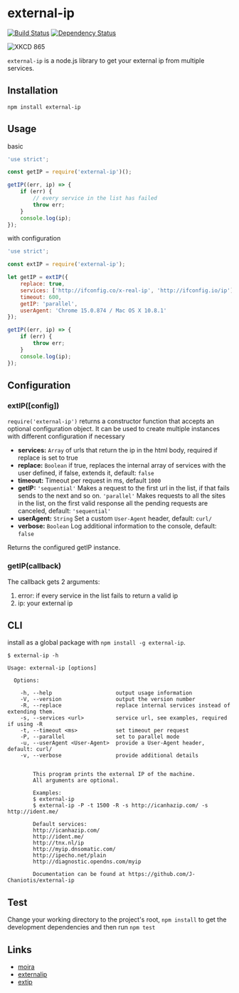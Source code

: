 # external-ip 
[![Build Status](https://travis-ci.org/J-Chaniotis/external-ip.svg?branch=master)](https://travis-ci.org/J-Chaniotis/external-ip) 
[![Dependency Status](https://david-dm.org/j-Chaniotis/external-ip.svg)](https://david-dm.org/j-Chaniotis/external-ip)

![XKCD 865](http://imgs.xkcd.com/comics/nanobots.png)

`external-ip` is a node.js library to get your external ip from multiple services. 

## Installation

`npm install external-ip`

## Usage

basic

```javascript
'use strict';

const getIP = require('external-ip')();

getIP((err, ip) => {
    if (err) {
        // every service in the list has failed
        throw err;
    }
    console.log(ip);
});

```

with configuration

```javascript
'use strict';

const extIP = require('external-ip');

let getIP = extIP({
    replace: true,
    services: ['http://ifconfig.co/x-real-ip', 'http://ifconfig.io/ip'],
    timeout: 600,
    getIP: 'parallel',
    userAgent: 'Chrome 15.0.874 / Mac OS X 10.8.1'
});

getIP((err, ip) => {
    if (err) {
        throw err;
    }
    console.log(ip);
});

```
## Configuration

### extIP([config])

`require('external-ip')` returns a constructor function that accepts an optional configuration object.
 It can be used to create multiple instances with different configuration if necessary

* **services:** `Array` of urls that return the ip in the html body, required if replace is set to true
* **replace:** `Boolean` if true, replaces the internal array of services with the user defined, if false, extends it, default: `false` 
* **timeout:** Timeout per request in ms, default `1000`
* **getIP:** `'sequential'` Makes a request to the first url in the list, if that fails sends to the next and so on. `'parallel'` Makes requests to all the sites in the list, on the first valid response all the pending requests are canceled, default: `'sequential'`
* **userAgent:** `String` Set a custom `User-Agent` header, default: `curl/`
* **verbose:** `Boolean` Log additional information to the console, default: `false`

Returns the configured getIP instance.

### getIP(callback)
The callback gets 2 arguments:
1. error: if every service in the list fails to return a valid ip
2. ip: your external ip

## CLI
install as a global package with `npm install -g external-ip`.
```
$ external-ip -h

Usage: external-ip [options]

  Options:

    -h, --help                    output usage information
    -V, --version                 output the version number
    -R, --replace                 replace internal services instead of extending them.
    -s, --services <url>          service url, see examples, required if using -R
    -t, --timeout <ms>            set timeout per request
    -P, --parallel                set to parallel mode
    -u, --userAgent <User-Agent>  provide a User-Agent header, default: curl/
    -v, --verbose                 provide additional details


        This program prints the external IP of the machine.
        All arguments are optional.

        Examples:
        $ external-ip
        $ external-ip -P -t 1500 -R -s http://icanhazip.com/ -s http://ident.me/

        Default services:
        http://icanhazip.com/
        http://ident.me/
        http://tnx.nl/ip
        http://myip.dnsomatic.com/
        http://ipecho.net/plain
        http://diagnostic.opendns.com/myip

        Documentation can be found at https://github.com/J-Chaniotis/external-ip
```
## Test
Change your working directory to the project's root, `npm install` to get the development dependencies and then run `npm test`

## Links
* [moira](https://www.npmjs.org/package/moira)
* [externalip](https://www.npmjs.org/package/externalip)
* [extip](https://www.npmjs.org/package/extip)
